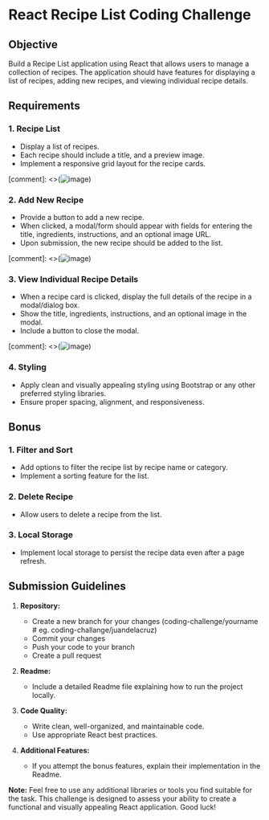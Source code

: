 # React Recipe List Coding Challenge

## Objective

Build a Recipe List application using React that allows users to manage a collection of recipes. The application should have features for displaying a list of recipes, adding new recipes, and viewing individual recipe details.

## Requirements

### 1. Recipe List
- Display a list of recipes.
- Each recipe should include a title, and a preview image.
- Implement a responsive grid layout for the recipe cards.

[comment]: <>(![image](https://github.com/paulocloudace/coding-challenge/assets/152491774/170c10d8-446a-49f5-b02c-1bf5f2292f6f))

### 2. Add New Recipe
- Provide a button to add a new recipe.
- When clicked, a modal/form should appear with fields for entering the title, ingredients, instructions, and an optional image URL.
- Upon submission, the new recipe should be added to the list.

[comment]: <>(![image](https://github.com/paulocloudace/coding-challenge/assets/152491774/9ce13e12-997a-4eae-962c-200f4e8f5662))


### 3. View Individual Recipe Details
- When a recipe card is clicked, display the full details of the recipe in a modal/dialog box.
- Show the title, ingredients, instructions, and an optional image in the modal.
- Include a button to close the modal.

[comment]: <>(![image](https://github.com/paulocloudace/coding-challenge/assets/152491774/5e4a6124-0d04-4048-a0f1-0ad7dca0341e))


### 4. Styling
- Apply clean and visually appealing styling using Bootstrap or any other preferred styling libraries.
- Ensure proper spacing, alignment, and responsiveness.

## Bonus

### 1. Filter and Sort
- Add options to filter the recipe list by recipe name or category.
- Implement a sorting feature for the list.

### 2. Delete Recipe
- Allow users to delete a recipe from the list.

### 3. Local Storage
- Implement local storage to persist the recipe data even after a page refresh.

## Submission Guidelines

1. **Repository:**
   - Create a new branch for your changes (coding-challenge/yourname  # eg. coding-challange/juandelacruz)
   - Commit your changes
   - Push your code to your branch
   - Create a pull request

2. **Readme:**
   - Include a detailed Readme file explaining how to run the project locally.

3. **Code Quality:**
   - Write clean, well-organized, and maintainable code.
   - Use appropriate React best practices.

4. **Additional Features:**
   - If you attempt the bonus features, explain their implementation in the Readme.

**Note:**
Feel free to use any additional libraries or tools you find suitable for the task. This challenge is designed to assess your ability to create a functional and visually appealing React application. Good luck!
